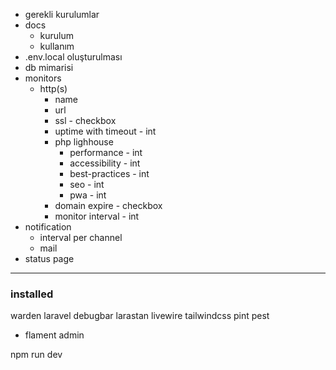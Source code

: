 - gerekli kurulumlar
- docs
  - kurulum
  - kullanım
- .env.local oluşturulması
- db mimarisi
- monitors
  - http(s)
    - name
    - url
    - ssl - checkbox
    - uptime with timeout - int
    - php lighhouse
      - performance - int
      - accessibility - int
      - best-practices - int
      - seo - int
      - pwa - int
    - domain expire - checkbox
    - monitor interval - int
- notification
  - interval per channel
  - mail
- status page
----



### installed
warden
laravel debugbar
larastan
livewire
tailwindcss
pint
pest
- flament admin



npm run dev
